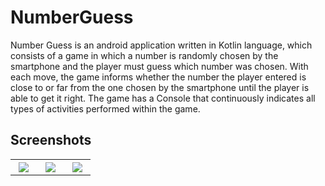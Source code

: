 # NumberGuess
Number Guess is an android application written in Kotlin language, which consists of a game in which a number is randomly chosen by the smartphone and the player must guess which number was chosen.
With each move, the game informs whether the number the player entered is close to or far from the one chosen by the smartphone until the player is able to get it right.
The game has a Console that continuously indicates all types of activities performed within the game.

## Screenshots
<table width="100%">
  <tr>
    <th width="25%"><img src="https://github.com/callebdev/NumberGuess/blob/master/app/Screenshots/Screenshot_20200313-161610.png"></th>
    <th width="25%"><img src="https://github.com/callebdev/NumberGuess/blob/master/app/Screenshots/Screenshot_20200313-161458.png"></th>
    <th width="25%"><img src="https://github.com/callebdev/NumberGuess/blob/master/app/Screenshots/Screenshot_20200313-161533.png"></th>
  </tr>
</table>
